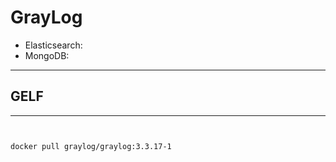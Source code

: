 # GrayLog


- Elasticsearch:
- MongoDB:


---

## GELF


---

```sh


docker pull graylog/graylog:3.3.17-1



```